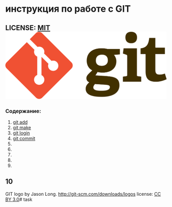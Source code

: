 # инструкция по работе с GIT

LICENSE: [MIT](./licence.md) 
![git-logo](./Git-logo.svg.png)
---

### Содержание:
1. [git add](./add.md)
2. [git make](./make.md)
3. [git login](./login.md)
4. [git commit](./commit.md)
5.
6.
7.
8.
9.
10
---

GIT logo by Jason Long. http://git-scm.com/downloads/logos
license: [CC BY 3.0](https://creativecommons.org/licenses/by/3.0)#   t a s k 
 
 